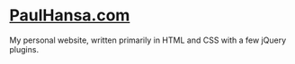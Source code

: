 # [PaulHansa.com](http://paulhansa.com)
My personal website, written primarily in HTML and CSS with a few jQuery plugins.

